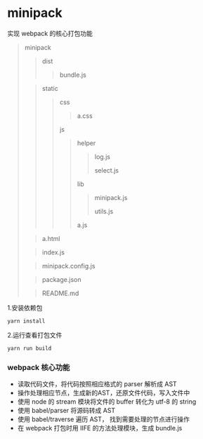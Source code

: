 # minipack
实现 webpack 的核心打包功能

> minipack
>> dist
>>> bundle.js
>
>> static
>>> css
>>>> a.css
>>>
>>>js
>>>> helper
>>>>> log.js
>>>>>
>>>>> select.js
>>>>
>>>> lib
>>>>> minipack.js
>>>>>
>>>>> utils.js
>>>>
>>>>a.js
>
>> a.html
>
>> index.js
>
>> minipack.config.js
>
>> package.json
>
>> README.md

1.安装依赖包
```
yarn install
```
2.运行查看打包文件
```
yarn run build
```
### webpack 核心功能
* 读取代码文件，将代码按照相应格式的 parser 解析成 AST
* 操作处理相应节点，生成新的AST，还原文件代码，写入文件中
* 使用 node 的 stream 模块将文件的 buffer 转化为 utf-8 的 string
* 使用 babel/parser 将源码转成 AST
* 使用 babel/traverse 遍历 AST， 找到需要处理的节点进行操作
* 在 webpack 打包时用 IIFE 的方法处理模块，生成 bundle.js
